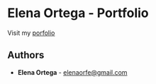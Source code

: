 # Elena Ortega - Portfolio 

Visit my [porfolio](https://elenaorfe.github.io/portfolio/)

## Authors

* **Elena Ortega** - [elenaorfe@gmail.com](mailto:elenaorfe@gmail.com) 


